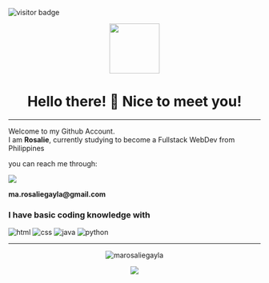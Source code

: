 ![visitor badge](https://visitor-badge.glitch.me/badge?page_id=marosaliegayla.visitor-badge&left_color=black&right_color=red&left_text=HelloVisitors)
<p align="center" ><img src="https://64.media.tumblr.com/7a2c8a4e95b83266f60bf8f44e074926/9e53aa2b8d88992a-cc/s400x600/a8fbcb8815eb9df66451d89261a220c2381eb025.gif" width="100"></p>
    <h1 align="center"> Hello there! 👋 Nice to meet you! </h1>
    <hr>
<p>Welcome to my Github Account. <br> I am <strong>Rosalie</strong>, currently studying to become a Fullstack WebDev from <img src="https://cdn-icons-png.flaticon.com/512/197/197561.png" width="13"> Philippines </p>
<p> you can reach me through: </p> 
<img src="https://img.shields.io/badge/Gmail-D14836?style=for-the-badge&logo=gmail&logoColor=white"> 
<p> <strong>ma.rosaliegayla@gmail.com</strong> </p>
<h3>I have basic coding knowledge with</h3>
<p>
    <img src="https://img.shields.io/badge/HTML-239120?style=for-the-badge&logo=html5&logoColor=white" alt="html">
    <img src="https://img.shields.io/badge/CSS-239120?&style=for-the-badge&logo=css3&logoColor=white" alt="css">
    <img src="https://img.shields.io/badge/Java-ED8B00?style=for-the-badge&logo=java&logoColor=white" alt="java">
    <img src="https://img.shields.io/badge/Python-3776AB?style=for-the-badge&logo=python&logoColor=white" alt="python">
</p> 
<hr>
    <p align="center"> <img src="https://github-readme-stats.vercel.app/api?username=marosaliegayla&show_icons=true&theme=swift" alt="marosaliegayla" />
</p>
<p align="center"> <img src="https://github-readme-stats.vercel.app/api/top-langs/?username=marosaliegayla">
